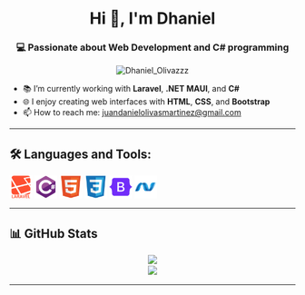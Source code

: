 <h1 align="center">Hi 👋, I'm Dhaniel</h1>
<h3 align="center">💻 Passionate about Web Development and C# programming</h3>

<p align="center">
  <img src="https://komarev.com/ghpvc/?username=Dhaniel_Olivazzz&label=Profile%20views&color=0e75b6&style=flat" alt="Dhaniel_Olivazzz" />
</p>

- 📚 I’m currently working with **Laravel**, **.NET MAUI**, and **C#**
- 🌐 I enjoy creating web interfaces with **HTML**, **CSS**, and **Bootstrap**
- 📫 How to reach me: [juandanielolivasmartinez@gmail.com](mailto:juandanielolivasmartinez@gmail.com)

---

## 🛠️ Languages and Tools:

<p>
  <img src="https://raw.githubusercontent.com/devicons/devicon/master/icons/laravel/laravel-plain-wordmark.svg" alt="laravel" width="40"/>
  <img src="https://raw.githubusercontent.com/devicons/devicon/master/icons/csharp/csharp-original.svg" alt="csharp" width="40"/>
  <img src="https://raw.githubusercontent.com/devicons/devicon/master/icons/html5/html5-original.svg" alt="html5" width="40"/>
  <img src="https://raw.githubusercontent.com/devicons/devicon/master/icons/css3/css3-original.svg" alt="css3" width="40"/>
  <img src="https://raw.githubusercontent.com/devicons/devicon/master/icons/bootstrap/bootstrap-plain.svg" alt="bootstrap" width="40"/>
  <img src="https://raw.githubusercontent.com/devicons/devicon/master/icons/dot-net/dot-net-original.svg" alt="dotnet" width="40"/>
</p>

---

## 📊 GitHub Stats

<p align="center">
  <img src="https://github-readme-stats.vercel.app/api/top-langs/?username=Dhaniel_Olivazzz&layout=compact&theme=tokyonight"/>
  <br/>
  <img src="https://github-readme-stats.vercel.app/api?username=Dhaniel_Olivazzz&show_icons=true&theme=tokyonight"/>
</p>

---
